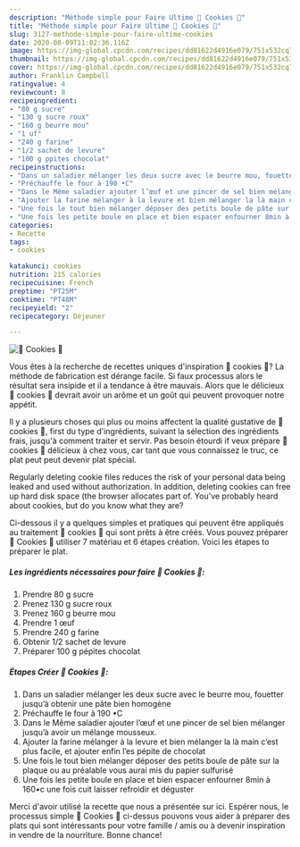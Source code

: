 ```yaml
---
description: "Méthode simple pour Faire Ultime 🍪 Cookies 🍪"
title: "Méthode simple pour Faire Ultime 🍪 Cookies 🍪"
slug: 3127-methode-simple-pour-faire-ultime-cookies
date: 2020-08-09T11:02:36.116Z
image: https://img-global.cpcdn.com/recipes/dd81622d4916e079/751x532cq70/🍪-cookies-🍪-photo-principale-de-la-recette.jpg
thumbnail: https://img-global.cpcdn.com/recipes/dd81622d4916e079/751x532cq70/🍪-cookies-🍪-photo-principale-de-la-recette.jpg
cover: https://img-global.cpcdn.com/recipes/dd81622d4916e079/751x532cq70/🍪-cookies-🍪-photo-principale-de-la-recette.jpg
author: Franklin Campbell
ratingvalue: 4
reviewcount: 8
recipeingredient:
- "80 g sucre"
- "130 g sucre roux"
- "160 g beurre mou"
- "1 uf"
- "240 g farine"
- "1/2 sachet de levure"
- "100 g ppites chocolat"
recipeinstructions:
- "Dans un saladier mélanger les deux sucre avec le beurre mou, fouetter jusqu’à obtenir une pâte bien homogène"
- "Préchauffe le four à 190 •C"
- "Dans le Même saladier ajouter l’œuf et une pincer de sel bien mélanger jusqu’à avoir un mélange mousseux."
- "Ajouter la farine mélanger à la levure et bien mélanger la là main c’est plus facile, et ajouter enfin l’es pépite de chocolat"
- "Une fois le tout bien mélanger déposer des petits boule de pâte sur la plaque ou au préalable vous aurai mis du papier sulfurisé"
- "Une fois les petite boule en place et bien espacer enfourner 8min à 160•c une fois cuit laisser refroidir et déguster"
categories:
- Recette
tags:
- cookies

katakunci: cookies 
nutrition: 215 calories
recipecuisine: French
preptime: "PT25M"
cooktime: "PT48M"
recipeyield: "2"
recipecategory: Déjeuner

---
```



![🍪 Cookies 🍪](https://img-global.cpcdn.com/recipes/dd81622d4916e079/751x532cq70/🍪-cookies-🍪-photo-principale-de-la-recette.jpg)

Vous êtes à la recherche de recettes uniques d'inspiration 🍪 cookies 🍪? La méthode de fabrication est dérange facile. Si faux processus alors le résultat sera insipide et il a tendance à être mauvais. Alors que le délicieux 🍪 cookies 🍪 devrait avoir un arôme et un goût qui peuvent provoquer notre appétit.

Il y a plusieurs choses qui plus ou moins affectent la qualité gustative de 🍪 cookies 🍪, first du type d'ingrédients, suivant la sélection des ingrédients frais, jusqu'à comment traiter et servir. Pas besoin étourdi if veux prépare 🍪 cookies 🍪 délicieux à chez vous, car tant que vous connaissez le truc, ce plat peut peut devenir plat spécial.

Regularly deleting cookie files reduces the risk of your personal data being leaked and used without authorization. In addition, deleting cookies can free up hard disk space (the browser allocates part of. You&#39;ve probably heard about cookies, but do you know what they are?


Ci-dessous il y a quelques simples et pratiques qui peuvent être appliqués au traitement 🍪 cookies 🍪 qui sont prêts à être créés. Vous pouvez préparer 🍪 Cookies 🍪 utiliser 7 matériau et 6 étapes création. Voici les étapes to préparer le plat.

<!--inarticleads1-->

##### Les ingrédients nécessaires pour faire 🍪 Cookies 🍪:

1. Prendre 80 g sucre
1. Prenez 130 g sucre roux
1. Prenez 160 g beurre mou
1. Prendre 1 œuf
1. Prendre 240 g farine
1. Obtenir 1/2 sachet de levure
1. Préparer 100 g pépites chocolat




<!--inarticleads2-->

##### Étapes Créer 🍪 Cookies 🍪:

1. Dans un saladier mélanger les deux sucre avec le beurre mou, fouetter jusqu’à obtenir une pâte bien homogène
1. Préchauffe le four à 190 •C
1. Dans le Même saladier ajouter l’œuf et une pincer de sel bien mélanger jusqu’à avoir un mélange mousseux.
1. Ajouter la farine mélanger à la levure et bien mélanger la là main c’est plus facile, et ajouter enfin l’es pépite de chocolat
1. Une fois le tout bien mélanger déposer des petits boule de pâte sur la plaque ou au préalable vous aurai mis du papier sulfurisé
1. Une fois les petite boule en place et bien espacer enfourner 8min à 160•c une fois cuit laisser refroidir et déguster





Merci d'avoir utilisé la recette que nous a présentée sur ici. Espérer nous, le processus simple 🍪 Cookies 🍪 ci-dessus pouvons vous aider à préparer des plats qui sont intéressants pour votre famille / amis ou à devenir inspiration in vendre de la nourriture. Bonne chance!
